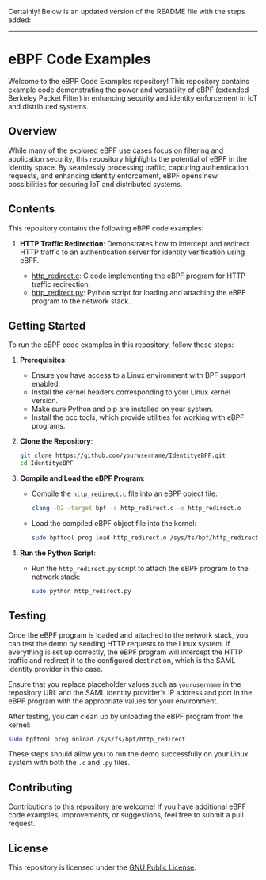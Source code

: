 Certainly! Below is an updated version of the README file with the steps added:

---

# eBPF Code Examples

Welcome to the eBPF Code Examples repository! This repository contains example code demonstrating the power and versatility of eBPF (extended Berkeley Packet Filter) in enhancing security and identity enforcement in IoT and distributed systems.

## Overview

While many of the explored eBPF use cases focus on filtering and application security, this repository highlights the potential of eBPF in the Identity space. By seamlessly processing traffic, capturing authentication requests, and enhancing identity enforcement, eBPF opens new possibilities for securing IoT and distributed systems.

## Contents

This repository contains the following eBPF code examples:

1. **HTTP Traffic Redirection**: Demonstrates how to intercept and redirect HTTP traffic to an authentication server for identity verification using eBPF.

   - [http_redirect.c](http_redirect.c): C code implementing the eBPF program for HTTP traffic redirection.
   - [http_redirect.py](http_redirect.py): Python script for loading and attaching the eBPF program to the network stack.

## Getting Started

To run the eBPF code examples in this repository, follow these steps:

1. **Prerequisites**:
   - Ensure you have access to a Linux environment with BPF support enabled.
   - Install the kernel headers corresponding to your Linux kernel version.
   - Make sure Python and pip are installed on your system.
   - Install the bcc tools, which provide utilities for working with eBPF programs.

2. **Clone the Repository**:
   ```bash
   git clone https://github.com/yourusername/IdentityeBPF.git
   cd IdentityeBPF
   ```

3. **Compile and Load the eBPF Program**:
   - Compile the `http_redirect.c` file into an eBPF object file:
     ```bash
     clang -O2 -target bpf -c http_redirect.c -o http_redirect.o
     ```
   - Load the compiled eBPF object file into the kernel:
     ```bash
     sudo bpftool prog load http_redirect.o /sys/fs/bpf/http_redirect
     ```

4. **Run the Python Script**:
   - Run the `http_redirect.py` script to attach the eBPF program to the network stack:
     ```bash
     sudo python http_redirect.py
     ```

## Testing

Once the eBPF program is loaded and attached to the network stack, you can test the demo by sending HTTP requests to the Linux system. If everything is set up correctly, the eBPF program will intercept the HTTP traffic and redirect it to the configured destination, which is the SAML identity provider in this case.

Ensure that you replace placeholder values such as `yourusername` in the repository URL and the SAML identity provider's IP address and port in the eBPF program with the appropriate values for your environment.

After testing, you can clean up by unloading the eBPF program from the kernel:
```bash
sudo bpftool prog unload /sys/fs/bpf/http_redirect
```

These steps should allow you to run the demo successfully on your Linux system with both the `.c` and `.py` files.

## Contributing

Contributions to this repository are welcome! If you have additional eBPF code examples, improvements, or suggestions, feel free to submit a pull request.

## License

This repository is licensed under the [GNU Public License](LICENSE).
